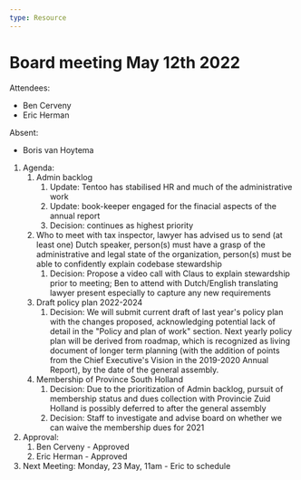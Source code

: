 ```yaml
---
type: Resource
---
```


# Board meeting May 12th 2022

Attendees:

* Ben Cerveny
* Eric Herman

Absent:

* Boris van Hoytema

1. Agenda:
   1. Admin backlog
      1. Update: Tentoo has stabilised HR and much of the administrative work
      2. Update: book-keeper engaged for the finacial aspects of the annual report
      3. Decision: continues as highest priority
   2. Who to meet with tax inspector, lawyer has advised us to send (at least one) Dutch speaker, person(s) must have a grasp of the administrative and legal state of the organization, person(s) must be able to confidently explain codebase stewardship
      1. Decision: Propose a video call with Claus to explain stewardship prior to meeting; Ben to attend with Dutch/English translating lawyer present especially to capture any new requirements
   3. Draft policy plan 2022-2024
      1. Decision: We will submit current draft of last year's policy plan with the changes proposed, acknowledging potential lack of detail in the "Policy and plan of work" section.  Next yearly policy plan will be derived from roadmap, which is recognized as living document of longer term planning (with the addition of points from the Chief Executive's Vision in the 2019-2020 Annual Report), by the date of the general assembly.
   4. Membership of Province South Holland
      1. Decision: Due to the prioritization of Admin backlog, pursuit of membership status and dues collection with Provincie Zuid Holland is possibly deferred to after the general assembly
      2. Decision: Staff to investigate and advise board on whether we can waive the membership dues for 2021
2. Approval:
   1. Ben Cerveny - Approved
   2. Eric Herman - Approved
   <!-- 3. Boris van Hoytema - -->
3. Next Meeting: Monday, 23 May, 11am - Eric to schedule
